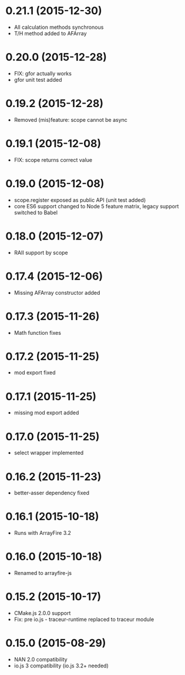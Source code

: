 # 0.21.1 (2015-12-30)

- All calculation methods synchronous
- T/H method added to AFArray

# 0.20.0 (2015-12-28)

- FIX: gfor actually works
- gfor unit test added

# 0.19.2 (2015-12-28)

- Removed (mis)feature: scope cannot be async

# 0.19.1 (2015-12-08)

- FIX: scope returns correct value

# 0.19.0 (2015-12-08)

- scope.register exposed as public API (unit test added)
- core ES6 support changed to Node 5 feature matrix, legacy support switched to Babel

# 0.18.0 (2015-12-07)

- RAII support by scope

# 0.17.4 (2015-12-06)

- Missing AFArray constructor added

# 0.17.3 (2015-11-26)

- Math function fixes

# 0.17.2 (2015-11-25)

- mod export fixed

# 0.17.1 (2015-11-25)

- missing mod export added

# 0.17.0 (2015-11-25)

- select wrapper implemented

# 0.16.2 (2015-11-23)

- better-asser dependency fixed

# 0.16.1 (2015-10-18)

- Runs with ArrayFire 3.2

# 0.16.0 (2015-10-18)

- Renamed to arrayfire-js

# 0.15.2 (2015-10-17)

- CMake.js 2.0.0 support
- Fix: pre io.js - traceur-runtime replaced to traceur module

# 0.15.0 (2015-08-29)

- NAN 2.0 compatibility
- io.js 3 compatibility (io.js 3.2+ needed)